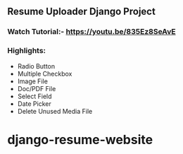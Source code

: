 ## Resume Uploader Django Project
### Watch Tutorial:- https://youtu.be/835Ez8SeAvE


### Highlights:
* Radio Button
* Multiple Checkbox
* Image File
* Doc/PDF File
* Select Field
* Date Picker
* Delete Unused Media File
# django-resume-website

